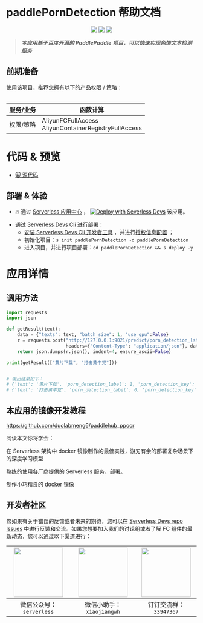 # paddlePornDetection 帮助文档

<p align="center" class="flex justify-center">
    <a href="https://www.serverless-devs.com" class="ml-1">
    <img src="http://editor.devsapp.cn/icon?package=paddlePornDetection&type=packageType">
  </a>
  <a href="http://www.devsapp.cn/details.html?name=paddlePornDetection" class="ml-1">
    <img src="http://editor.devsapp.cn/icon?package=paddlePornDetection&type=packageVersion">
  </a>
  <a href="http://www.devsapp.cn/details.html?name=paddlePornDetection" class="ml-1">
    <img src="http://editor.devsapp.cn/icon?package=paddlePornDetection&type=packageDownload">
  </a>
</p>

<description>

> ***本应用基于百度开源的 PaddlePaddle 项目，可以快速实现色情文本检测服务***

</description>

<table>

## 前期准备
使用该项目，推荐您拥有以下的产品权限 / 策略：

| 服务/业务 | 函数计算 |     
| --- |  --- |   
| 权限/策略 | AliyunFCFullAccess</br>AliyunContainerRegistryFullAccess |     


</table>

<codepre id="codepre">

# 代码 & 预览

- [:smiley_cat: 源代码](https://github.com/duolabmeng6/paddle_porn_detection)

        

</codepre>

<deploy>

## 部署 & 体验

<appcenter>

- :fire: 通过 [Serverless 应用中心](https://fcnext.console.aliyun.com/applications/create?template=paddlePornDetection) ，
[![Deploy with Severless Devs](https://img.alicdn.com/imgextra/i1/O1CN01w5RFbX1v45s8TIXPz_!!6000000006118-55-tps-95-28.svg)](https://fcnext.console.aliyun.com/applications/create?template=paddlePornDetection)  该应用。 

</appcenter>

- 通过 [Serverless Devs Cli](https://www.serverless-devs.com/serverless-devs/install) 进行部署：
    - [安装 Serverless Devs Cli 开发者工具](https://www.serverless-devs.com/serverless-devs/install) ，并进行[授权信息配置](https://www.serverless-devs.com/fc/config) ；
    - 初始化项目：`s init paddlePornDetection -d paddlePornDetection`   
    - 进入项目，并进行项目部署：`cd paddlePornDetection && s deploy -y`

</deploy>

<appdetail id="flushContent">

# 应用详情

## 调用方法

```python
import requests
import json

def getResult(text):
    data = {"texts": text, "batch_size": 1, "use_gpu":False}
    r = requests.post("http://127.0.0.1:9021/predict/porn_detection_lstm",
                      headers={"Content-Type": "application/json"}, data=json.dumps(data))
    return json.dumps(r.json(), indent=4, ensure_ascii=False)

print(getResult(["黄片下载", "打击黄牛党"]))


# 输出结果如下：
# {'text': '黄片下载', 'porn_detection_label': 1, 'porn_detection_key': 'porn', 'porn_probs': 0.9879, 'not_porn_probs': 0.0121}
# {'text': '打击黄牛党', 'porn_detection_label': 0, 'porn_detection_key': 'not_porn', 'porn_probs': 0.0004, 'not_porn_probs': 0.9996}

```

## 本应用的镜像开发教程

https://github.com/duolabmeng6/paddlehub_ppocr

阅读本文你将学会：

在 Serverless 架构中 docker 镜像制作的最佳实践，游刃有余的部署复杂场景下的深度学习模型

熟练的使用各厂商提供的 Serverless 服务，部署。

制作小巧精良的 docker 镜像

</appdetail>

<devgroup>

## 开发者社区

您如果有关于错误的反馈或者未来的期待，您可以在 [Serverless Devs repo Issues](https://github.com/serverless-devs/serverless-devs/issues) 中进行反馈和交流。如果您想要加入我们的讨论组或者了解 FC 组件的最新动态，您可以通过以下渠道进行：

<p align="center">

| <img src="https://serverless-article-picture.oss-cn-hangzhou.aliyuncs.com/1635407298906_20211028074819117230.png" width="130px" > | <img src="https://serverless-article-picture.oss-cn-hangzhou.aliyuncs.com/1635407044136_20211028074404326599.png" width="130px" > | <img src="https://serverless-article-picture.oss-cn-hangzhou.aliyuncs.com/1635407252200_20211028074732517533.png" width="130px" > |
|--- | --- | --- |
| <center>微信公众号：`serverless`</center> | <center>微信小助手：`xiaojiangwh`</center> | <center>钉钉交流群：`33947367`</center> | 

</p>

</devgroup>